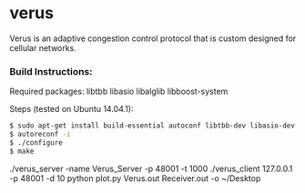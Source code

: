 # verus
Verus is an adaptive congestion control protocol that is custom designed for cellular networks.

### Build Instructions:
Required packages: libtbb libasio libalglib libboost-system

Steps (tested on Ubuntu 14.04.1):
```sh
$ sudo apt-get install build-essential autoconf libtbb-dev libasio-dev libalglib-dev libboost-system-dev
$ autoreconf -i
$ ./configure
$ make
```

./verus_server -name Verus_Server -p 48001 -t 1000
./verus_client 127.0.0.1 -p 48001 -d 10
python plot.py Verus.out Receiver.out -o ~/Desktop
